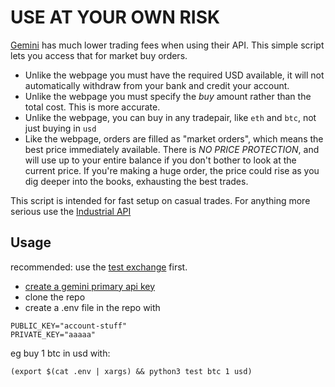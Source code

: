 # USE AT YOUR OWN RISK

[Gemini](https://www.gemini.com) has much lower trading fees when using their API.
This simple script lets you access that for market buy orders.

- Unlike the webpage you must have the required USD available, it will not
automatically withdraw from your bank and credit your account.
- Unlike the webpage you must specify the _buy_ amount rather than the total
  cost. This is more accurate.
- Unlike the webpage, you can buy in any tradepair, like `eth` and `btc`, not
  just buying in `usd`
- Like the webpage, orders are filled as "market orders", which means the best
  price immediately available. There is _NO PRICE PROTECTION_, and will use up
  to your entire balance if you don't bother to look at the current price. If
  you're making a huge order, the price could rise as you dig deeper into the
  books, exhausting the best trades.

This script is intended for fast setup on casual trades. For anything more
serious use the [Industrial API](https://github.com/daig/gemini)

## Usage

recommended: use the [test exchange](https://exchange.sandbox.gemini.com) first.

- [create a gemini primary api key](https://exchange.gemini.com/settings/api)
- clone the repo
- create a .env file in the repo with

```
PUBLIC_KEY="account-stuff"
PRIVATE_KEY="aaaaa"
```

eg buy 1 btc in usd with:

`(export $(cat .env | xargs) && python3 test btc 1 usd)`
